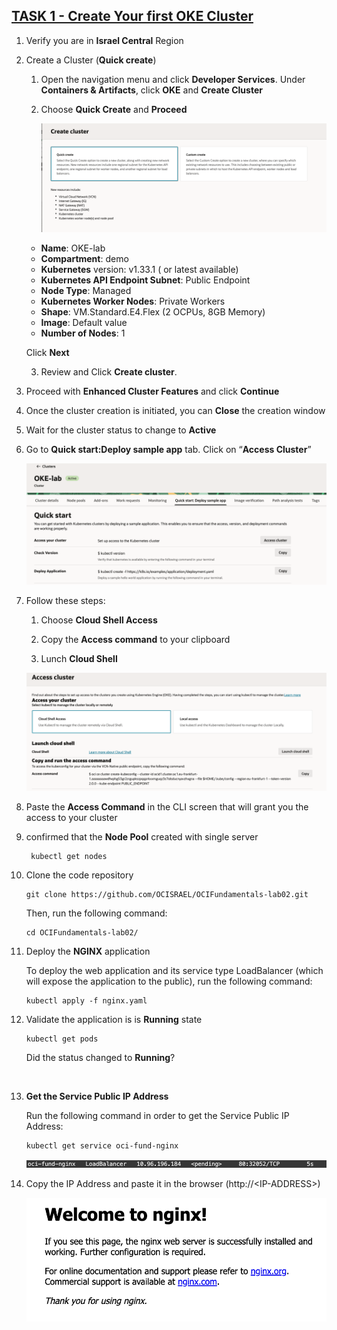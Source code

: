 <h2><ins> TASK 1 - Create Your first OKE Cluster </ins></h2>


1. Verify you are in **Israel Central** Region


2. Create a Cluster (**Quick create**)

   1. Open the navigation menu and click **Developer Services**. Under **Containers & Artifacts**, click **OKE** and **Create Cluster**

   2. Choose **Quick Create** and **Proceed**

      ![drawing](./img/cluster_creation.png)

    -	**Name**: OKE-lab
    -	**Compartment**: demo
    -	**Kubernetes** version: v1.33.1 ( or latest available)
    -	**Kubernetes API Endpoint Subnet**: Public Endpoint
    -   **Node Type**: Managed
    -	**Kubernetes Worker Nodes**: Private Workers
    -	**Shape**: VM.Standard.E4.Flex (2 OCPUs, 8GB Memory)
    -	**Image**: Default value
    -	**Number of Nodes**: 1 <br>

    Click **Next**
    
    3. Review and Click **Create cluster**.

3. Proceed with **Enhanced Cluster Features** and click **Continue**

4. Once the cluster creation is initiated, you can **Close** the creation window

5. Wait for the cluster status to change to **Active**

6. Go to **Quick start:Deploy sample app** tab. Click on “**Access Cluster**”

      ![drawing](./img/access_cluster.png)

7. Follow these steps:
    1. Choose **Cloud Shell Access**

    2. Copy the **Access command** to your clipboard

    3. Lunch **Cloud Shell**

    ![drawing](./img/cloud_shell_access.png)

8.	Paste the **Access Command** in the CLI screen that will grant you the access to your cluster

9. confirmed that the **Node Pool** created with single server

        kubectl get nodes

10. Clone the code repository

        git clone https://github.com/OCISRAEL/OCIFundamentals-lab02.git

    Then, run the following command:

        cd OCIFundamentals-lab02/


11.	Deploy the **NGINX** application 

    To deploy the web application and its service type LoadBalancer (which will expose the application to the public), run the following command:

        kubectl apply -f nginx.yaml

12.	Validate the application is is **Running** state

        kubectl get pods
    
    Did the status changed to **Running**?

<br>

13.	**Get the Service Public IP Address**

    Run the following command in order to get the Service Public IP Address:

        kubectl get service oci-fund-nginx

    ![drawing](./img/oci_fund_nginx.png)
 
14. Copy the IP Address and paste it in the browser (http://<IP-ADDRESS\>)

    ![drawing](./img/welcome_to_nginx.png)